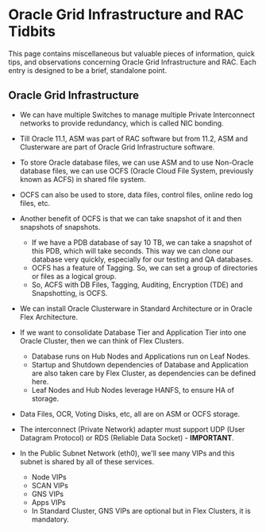 # Oracle Grid Infrastructure and RAC Tidbits

This page contains miscellaneous but valuable pieces of information, quick tips, and observations concerning Oracle Grid Infrastructure and RAC. Each entry is designed to be a brief, standalone point.

## Oracle Grid Infrastructure

* We can have multiple Switches to manage multiple Private Interconnect networks to provide redundancy, which is called NIC bonding.

* Till Oracle 11.1, ASM was part of RAC software but from 11.2, ASM and Clusterware are part of Oracle Grid Infrastructure software.

* To store Oracle database files, we can use ASM and to use Non-Oracle database files, we can use OCFS (Oracle Cloud File System, previously known as ACFS) in shared file system.

* OCFS can also be used to store, data files, control files, online redo log files, etc.

* Another benefit of OCFS is that we can take snapshot of it and then snapshots of snapshots.
  * If we have a PDB database of say 10 TB, we can take a snapshot of this PDB, which will take seconds. This way we can clone our database very quickly, especially for our testing and QA databases.
  * OCFS has a feature of Tagging. So, we can set a group of directories or files as a logical group.
  * So, ACFS with DB Files, Tagging, Auditing, Encryption (TDE) and Snapshotting, is OCFS.

* We can install Oracle Clusterware in Standard Architecture or in Oracle Flex Architecture.

* If we want to consolidate Database Tier and Application Tier into one Oracle Cluster, then we can think of Flex Clusters.
  * Database runs on Hub Nodes and Applications run on Leaf Nodes.
  * Startup and Shutdown dependencies of Database and Application are also taken care by Flex Cluster, as dependencies can be defined here.
  * Leaf Nodes and Hub Nodes leverage HANFS, to ensure HA of storage.

* Data Files, OCR, Voting Disks, etc, all are on ASM or OCFS storage.

* The interconnect (Private Network) adapter must support UDP (User Datagram Protocol) or RDS (Reliable Data Socket) - **IMPORTANT**.

* In the Public Subnet Network (eth0), we'll see many VIPs and this subnet is shared by all of these services.
  * Node VIPs
  * SCAN VIPs
  * GNS VIPs
  * Apps VIPs
  * In Standard Cluster, GNS VIPs are optional but in Flex Clusters, it is mandatory.

